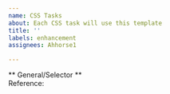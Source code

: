 ```yaml
---
name: CSS Tasks
about: Each CSS task will use this template
title: ''
labels: enhancement
assignees: Ahhorse1

---
```


** General/Selector **<br>
Reference:
```

```
